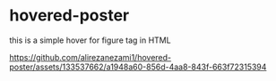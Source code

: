 # hovered-poster
this is a simple hover for figure tag in HTML





https://github.com/alirezanezami1/hovered-poster/assets/133537662/a1948a60-856d-4aa8-843f-663f72315394
